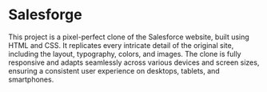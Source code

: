# Salesforge

This project is a pixel-perfect clone of the Salesforce website, built using HTML and CSS. It replicates every intricate detail of the original site, including the layout, typography, colors, and images. The clone is fully responsive and adapts seamlessly across various devices and screen sizes, ensuring a consistent user experience on desktops, tablets, and smartphones.
